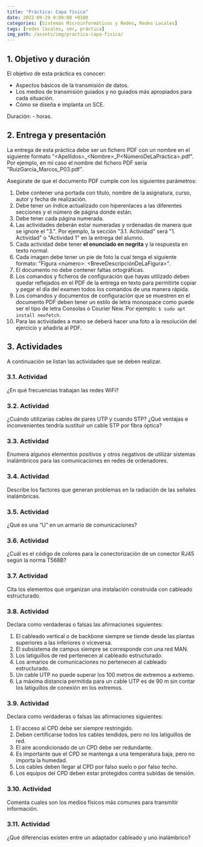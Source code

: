 ```yaml
---
title: "Práctica: Capa física"
date: 2022-09-29 9:00:00 +0100
categories: [Sistemas Microinformáticos y Redes, Redes Locales]
tags: [redes locales, smr, práctica]
img_path: /assets/img/practica-capa-fisica/
---
```


## 1. Objetivo y duración

El objetivo de esta práctica es conocer:

- Aspectos básicos de la transmisión de datos.
- Los medios de transmisión guiados y no guiados más apropiados para cada situación.
- Cómo se diseña e implanta un SCE.

Duración: - horas.

## 2. Entrega y presentación

La entrega de esta práctica debe ser un fichero PDF con un nombre en el siguiente formato "\<Apellidos\>_\<Nombre\>_P\<NúmeroDeLaPráctica\>.pdf". Por ejemplo, en mi caso el nombre del fichero PDF sería "RuizGarcía_Marcos_P03.pdf".

Asegúrate de que el documento PDF cumple con los siguientes parámetros:

1. Debe contener una portada con título, nombre de la asignatura, curso, autor y fecha de realización.
2. Debe tener un índice actualizado con hiperenlaces a las diferentes secciones y el número de página donde están.
3. Debe tener cada página numerada.
4. Las actividades deberán estar numeradas y ordenadas de manera que se ignore el "3.". Por ejemplo, la sección "3.1. Actividad" será "1. Actividad" o "Actividad 1" en la entrega del alumno.
5. Cada actividad debe tener **el enunciado en negrita** y la respuesta en texto normal.
6. Cada imagen debe tener un pie de foto la cual tenga el siguiente formato: "Figura \<número\>: \<BreveDescripciónDeLaFigura\>".
7. El documento no debe contener faltas ortográficas.
8. Los comandos y ficheros de configuración que hayas utilizado deben quedar reflejados en el PDF de la entrega en texto para permitirte copiar y pegar el día del examen todos los comandos de una manera rápida.
9. Los comandos y documentos de configuración que se muestren en el documento PDF deben tener un estilo de letra monospace como puede ser el tipo de letra Consolas o Courier New. Por ejemplo: `$ sudo apt install neofetch`.
10. Para las actividades a mano se deberá hacer una foto a la resolución del ejercicio y añadirla al PDF. 

## 3. Actividades

A continuación se listan las actividades que se deben realizar.

### 3.1. Actividad
¿En qué frecuencias trabajan las redes WiFi?

### 3.2. Actividad
¿Cuándo utilizarías cables de pares UTP y cuando STP? ¿Qué ventajas e inconvenientes tendría sustituir un cable STP por fibra óptica?

### 3.3. Actividad
Enumera algunos elementos positivos y otros negativos de utilizar sistemas inalámbricos para las comunicaciones en redes de ordenadores.

### 3.4. Actividad
Describe los factores que generan problemas en la radiación de las señales inalámbricas.

### 3.5. Actividad
¿Qué es una “U” en un armario de comunicaciones?

### 3.6. Actividad
¿Cuál es el código de colores para la conectorización de un conector RJ45 según la norma T568B?

### 3.7. Actividad
Cita los elementos que organizan una instalación construida con cableado estructurado.

### 3.8. Actividad
Declara como verdaderas o falsas las afirmaciones siguientes:

1. El cableado vertical o de backbone siempre se tiende desde las plantas superiores a las inferiores o viceversa.
2. El subsistema de campus siempre se corresponde con una red MAN.
3. Los latiguillos de red pertenecen al cableado estructurado.
4. Los armarios de comunicaciones no pertenecen al cableado estructurado.
5. Un cable UTP no puede superar los 100 metros de extremos a extremo.
6. La máxima distancia permitida para un cable UTP es de 90 m sin contar los latiguillos de conexión en los extremos.

### 3.9. Actividad
Declara como verdaderas o falsas las afirmaciones siguientes:
1. El acceso al CPD debe ser siempre restringido.
2. Deben certificarse todos los cables tendidos, pero no los latiguillos de red.
3. El aire acondicionado de un CPD debe ser redundante.
4. Es importante que el CPD se mantenga a una temperatura baja, pero no importa la humedad.
5. Los cables deben llegar al CPD por falso suelo o por falso techo.
6. Los equipos del CPD deben estar protegidos contra subidas de tensión.

### 3.10. Actividad
Comenta cuales son los medios físicos más comunes para transmitir información.

### 3.11. Actividad
¿Qué diferencias existen entre un adaptador cableado y uno inalámbrico?


